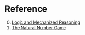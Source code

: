 # Reference

0. [Logic and Mechanized Reasoning](https://avigad.github.io/lamr/index.html)
0. [The Natural Number Game](https://www.ma.imperial.ac.uk/~buzzard/xena/natural_number_game/)


